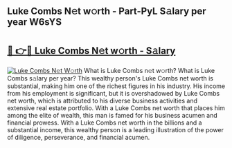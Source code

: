 ## Luke Combs N𝚎t w𝚘rth - Part-PyL S𝚊lary per year W6sYS

# <h2><a href="http://gc18a1.nevu.top/?p=Luke+Combs">🔗 👉🔴 Luke Combs N𝚎t w𝚘rth - S𝚊lary</a></h2>

[![Luke Combs N𝚎t W𝚘rth](https://i.imgur.com/Oavwk0R.jpeg)](http://gc18a1.nevu.top/?p=Luke+Combs)
What is Luke Combs n𝚎t w𝚘rth? What is Luke Combs s𝚊lary per year?
This wealthy person's Luke Combs net worth is substantial, making him one of the richest figures in his industry. His income from his employment is significant, but it is overshadowed by Luke Combs net worth, which is attributed to his diverse business activities and extensive real estate portfolio. With a Luke Combs net worth that places him among the elite of wealth, this man is famed for his business acumen and financial prowess. With a Luke Combs net worth in the billions and a substantial income, this wealthy person is a leading illustration of the power of diligence, perseverance, and financial acumen.
